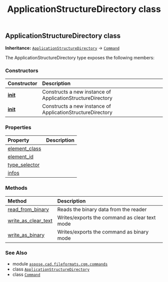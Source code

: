 ﻿---
title: ApplicationStructureDirectory class
second_title: Aspose.CAD for Python via .NET API References
description: 
type: docs
weight: 50
url: /python-net/aspose.cad.fileformats.cgm.commands/applicationstructuredirectory/
is_root: false
---

## ApplicationStructureDirectory class



**Inheritance:** [`ApplicationStructureDirectory`](/cad/python-net/aspose.cad.fileformats.cgm.commands/applicationstructuredirectory) → 
[`Command`](/cad/python-net/aspose.cad.fileformats.cgm.commands/command)



The ApplicationStructureDirectory type exposes the following members:

### Constructors
| Constructor | Description |
| :- | :- |
| [__init__](/cad/python-net/aspose.cad.fileformats.cgm.commands/applicationstructuredirectory/__init__/#aspose.cad.fileformats.cgm.CgmFile) | Constructs a new instance of ApplicationStructureDirectory |
| [__init__](/cad/python-net/aspose.cad.fileformats.cgm.commands/applicationstructuredirectory/__init__/#aspose.cad.fileformats.cgm.CgmFile-ApplicationStructureDirectory.DataTypeSelector-list) | Constructs a new instance of ApplicationStructureDirectory |


### Properties
| Property | Description |
| :- | :- |
| [element_class](/cad/python-net/aspose.cad.fileformats.cgm.commands/applicationstructuredirectory/element_class) |  |
| [element_id](/cad/python-net/aspose.cad.fileformats.cgm.commands/applicationstructuredirectory/element_id) |  |
| [type_selector](/cad/python-net/aspose.cad.fileformats.cgm.commands/applicationstructuredirectory/type_selector) |  |
| [infos](/cad/python-net/aspose.cad.fileformats.cgm.commands/applicationstructuredirectory/infos) |  |


### Methods
| Method | Description |
| :- | :- |
| [read_from_binary](/cad/python-net/aspose.cad.fileformats.cgm.commands/applicationstructuredirectory/read_from_binary/#aspose.cad.fileformats.cgm.IBinaryReader) | Reads the binary data from the reader |
| [write_as_clear_text](/cad/python-net/aspose.cad.fileformats.cgm.commands/applicationstructuredirectory/write_as_clear_text/#aspose.cad.fileformats.cgm.IClearTextWriter) | Writes/exports the command as clear text mode |
| [write_as_binary](/cad/python-net/aspose.cad.fileformats.cgm.commands/applicationstructuredirectory/write_as_binary/#aspose.cad.fileformats.cgm.IBinaryWriter) | Writes/exports the command as binary mode |



### See Also
* module [`aspose.cad.fileformats.cgm.commands`](..)
* class [`ApplicationStructureDirectory`](/cad/python-net/aspose.cad.fileformats.cgm.commands/applicationstructuredirectory)
* class [`Command`](/cad/python-net/aspose.cad.fileformats.cgm.commands/command)
